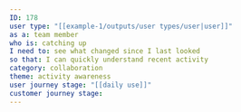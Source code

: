 ```yaml
---
ID: 178
user type: "[[example-1/outputs/user types/user|user]]"
as a: team member
who is: catching up
I need to: see what changed since I last looked
so that: I can quickly understand recent activity
category: collaboration
theme: activity awareness
user journey stage: "[[daily use]]"
customer journey stage:
---
```

